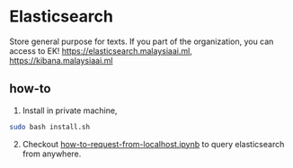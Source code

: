 # Elasticsearch
Store general purpose for texts. If you part of the organization, you can access to EK! https://elasticsearch.malaysiaai.ml, https://kibana.malaysiaai.ml

## how-to

1. Install in private machine,

```bash
sudo bash install.sh
```

2. Checkout [how-to-request-from-localhost.ipynb](how-to-request-from-localhost.ipynb) to query elasticsearch from anywhere.

